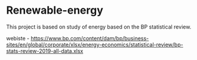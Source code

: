 # Renewable-energy

This project is based on study of energy based on the BP statistical review.

webiste - https://www.bp.com/content/dam/bp/business-sites/en/global/corporate/xlsx/energy-economics/statistical-review/bp-stats-review-2019-all-data.xlsx
